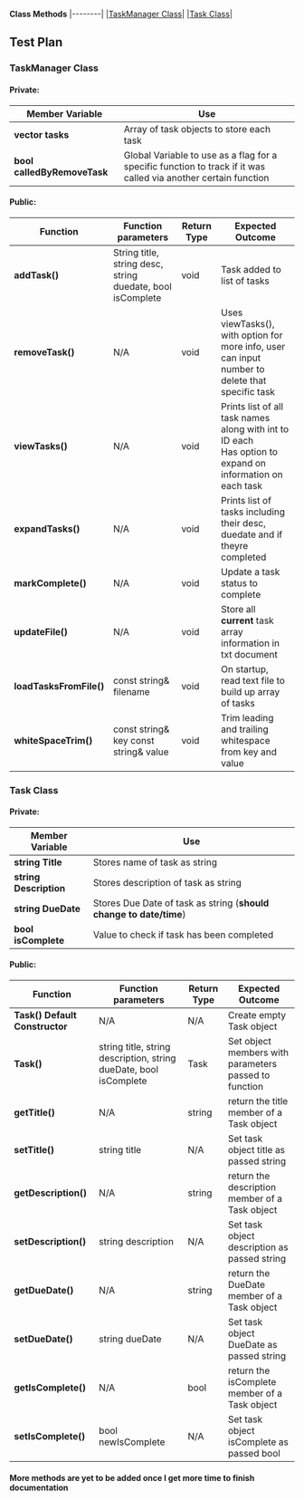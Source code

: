 **Class Methods**
|--------|
|[TaskManager Class](#TaskManager-Class)|
|[Task Class](#Task-Class)|


## Test Plan

### **TaskManager Class**
#### **Private:**
|Member Variable|Use|
|----|-----|
|**vector<Task> tasks**|Array of task objects to store each task|
|**bool calledByRemoveTask**| Global Variable to use as a flag for a specific function to track if it was called via another certain function|

#### **Public:**
|Function|Function parameters|Return Type|Expected Outcome|
|----|------|-------|---------|
|**addTask()**|String title, string desc, string duedate, bool isComplete|void|Task added to list of tasks|
|**removeTask()**|N/A|void|Uses viewTasks(), with option for more info, user can input number to delete that specific task|
|**viewTasks()**|N/A|void|Prints list of all task names along with int to ID each <br> Has option to expand on information on each task
|**expandTasks()**|N/A|void|Prints list of tasks including their desc, duedate and if theyre completed|
|**markComplete()**|N/A|void|Update a task status to complete|
|**updateFile()**|N/A|void|Store all **current** task array information in txt document|
|**loadTasksFromFile()**|const string& filename|void|On startup, read text file to build up array of tasks|
|**whiteSpaceTrim()**|const string& key const string& value|void|Trim leading and trailing whitespace from key and value|

### **Task Class**
#### **Private:**
|Member Variable|Use|
|----|-----|
|**string Title**|Stores name of task as string|
|**string Description**|Stores description of task as string|
|**string DueDate**|Stores Due Date of task as string (**should change to date/time**)|
|**bool isComplete**|Value to check if task has been completed|

#### **Public:**
|Function|Function parameters|Return Type|Expected Outcome|
|----|------|-------|---------|
|**Task() Default Constructor**|N/A|N/A|Create empty Task object|
|**Task()**|string title, string description, string dueDate, bool isComplete|Task|Set object members with parameters passed to function|
|**getTitle()**|N/A|string|return the title member of a Task object|
|**setTitle()**|string title|N/A|Set task object title as passed string|
|**getDescription()**|N/A|string|return the description member of a Task object|
|**setDescription()**|string description|N/A|Set task object description as passed string|
|**getDueDate()**|N/A|string|return the DueDate member of a Task object|
|**setDueDate()**|string dueDate|N/A|Set task object DueDate as passed string|
|**getIsComplete()**|N/A|bool|return the isComplete member of a Task object|
|**setIsComplete()**|bool newIsComplete|N/A|Set task object isComplete as passed bool|


#### More methods are yet to be added once I get more time to finish documentation

